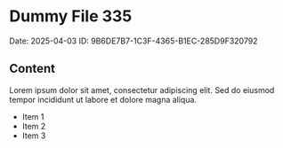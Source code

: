 # Dummy File 335

Date: 2025-04-03
ID: 9B6DE7B7-1C3F-4365-B1EC-285D9F320792

## Content

Lorem ipsum dolor sit amet, consectetur adipiscing elit.
Sed do eiusmod tempor incididunt ut labore et dolore magna aliqua.

* Item 1
* Item 2
* Item 3

